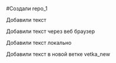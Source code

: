 #Создали repo_1

Добавили текст

Добавили текст через веб браузер

Добавили текст локально

Добавили текст  в новой ветке vetka_new